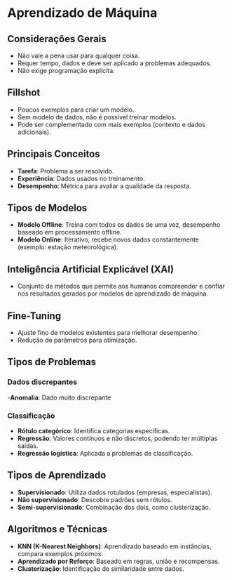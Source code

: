 # Aprendizado de Máquina

## Considerações Gerais
- Não vale a pena usar para qualquer coisa.
- Requer tempo, dados e deve ser aplicado a problemas adequados.
- Não exige programação explícita.

## Fillshot
- Poucos exemplos para criar um modelo.
- Sem modelo de dados, não é possível treinar modelos.
- Pode ser complementado com mais exemplos (contexto e dados adicionais).

## Principais Conceitos
- **Tarefa**: Problema a ser resolvido.
- **Experiência**: Dados usados no treinamento.
- **Desempenho**: Métrica para avaliar a qualidade da resposta.

## Tipos de Modelos
- **Modelo Offline**: Treina com todos os dados de uma vez, desempenho baseado em processamento offline.
- **Modelo Online**: Iterativo, recebe novos dados constantemente (exemplo: estação meteorológica).

## Inteligência Artificial Explicável (XAI)
- Conjunto de métodos que permite aos humanos compreender e confiar nos resultados gerados por modelos de aprendizado de máquina.

## Fine-Tuning
- Ajuste fino de modelos existentes para melhorar desempenho.
- Redução de parâmetros para otimização.

## Tipos de Problemas

### Dados discrepantes
-**Anomalia**: Dado muito discrepante

### Classificação
- **Rótulo categórico**: Identifica categorias específicas.
- **Regressão**: Valores contínuos e não discretos, podendo ter múltiplas saídas.
- **Regressão logística**: Aplicada a problemas de classificação.

## Tipos de Aprendizado
- **Supervisionado**: Utiliza dados rotulados (empresas, especialistas).
- **Não supervisionado**: Descobre padrões sem rótulos.
- **Semi-supervisionado**: Combinação dos dois, como clusterização.

## Algoritmos e Técnicas
- **KNN (K-Nearest Neighbors)**: Aprendizado baseado em instâncias, compara exemplos próximos.
- **Aprendizado por Reforço**: Baseado em regras, união e recompensas.
- **Clusterização**: Identificação de similaridade entre dados.

